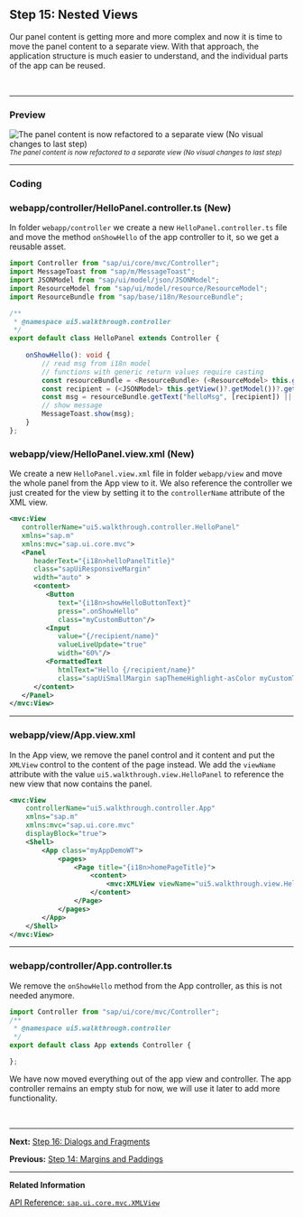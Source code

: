 ## Step 15: Nested Views

Our panel content is getting more and more complex and now it is time to move the panel content to a separate view. With that approach, the application structure is much easier to understand, and the individual parts of the app can be reused.

&nbsp;

***

### Preview
  
![](https://sdk.openui5.org/docs/topics/loiof3724d2f97e94a78b27d8ab01ff9c37d_LowRes.png "The panel content is now refactored to a separate view \(No visual changes to last step\)")
<sup>*The panel content is now refactored to a separate view \(No visual changes to last step\)*</sup>


***


### Coding

### webapp/controller/HelloPanel.controller.ts \(New\)

In folder `webapp/controller` we create a new `HelloPanel.controller.ts` file and move the method `onShowHello` of the app controller to it, so we get a reusable asset.

```ts
import Controller from "sap/ui/core/mvc/Controller";
import MessageToast from "sap/m/MessageToast";
import JSONModel from "sap/ui/model/json/JSONModel";
import ResourceModel from "sap/ui/model/resource/ResourceModel";
import ResourceBundle from "sap/base/i18n/ResourceBundle";

/**
 * @namespace ui5.walkthrough.controller
 */
export default class HelloPanel extends Controller {
    
    onShowHello(): void {
        // read msg from i18n model
        // functions with generic return values require casting 
        const resourceBundle = <ResourceBundle> (<ResourceModel> this.getView()?.getModel("i18n"))?.getResourceBundle();
        const recipient = (<JSONModel> this.getView()?.getModel())?.getProperty("/recipient/name");
        const msg = resourceBundle.getText("helloMsg", [recipient]) || "no text defined";
        // show message
        MessageToast.show(msg);
    }
};
```

### webapp/view/HelloPanel.view.xml \(New\)

We create a new `HelloPanel.view.xml` file in folder `webapp/view` and move the whole panel from the App view to it. We also reference the controller we just created for the view by setting it to the `controllerName` attribute of the XML view.

```xml
<mvc:View
   controllerName="ui5.walkthrough.controller.HelloPanel"
   xmlns="sap.m"
   xmlns:mvc="sap.ui.core.mvc">
   <Panel
      headerText="{i18n>helloPanelTitle}"
      class="sapUiResponsiveMargin"
      width="auto" >
      <content>
         <Button
            text="{i18n>showHelloButtonText}"
            press=".onShowHello"
            class="myCustomButton"/>
         <Input
            value="{/recipient/name}"
            valueLiveUpdate="true"
            width="60%"/>
         <FormattedText
            htmlText="Hello {/recipient/name}"
            class="sapUiSmallMargin sapThemeHighlight-asColor myCustomText"/>
      </content>
   </Panel>
</mvc:View>
```
***

### webapp/view/App.view.xml

In the App view, we remove the panel control and it content and put the `XMLView` control to the content of the page instead. We add the `viewName` attribute with the value `ui5.walkthrough.view.HelloPanel` to reference the new view that now contains the panel.

```xml
<mvc:View
	controllerName="ui5.walkthrough.controller.App"
	xmlns="sap.m"
	xmlns:mvc="sap.ui.core.mvc"
	displayBlock="true">
	<Shell>
		<App class="myAppDemoWT">
			<pages>
				<Page title="{i18n>homePageTitle}">
					<content>
						<mvc:XMLView viewName="ui5.walkthrough.view.HelloPanel"/>
					</content>
				</Page>
			</pages>
		</App>
	</Shell>
</mvc:View>
```

***

### webapp/controller/App.controller.ts

We remove the `onShowHello` method from the App controller, as this is not needed anymore.

```ts
import Controller from "sap/ui/core/mvc/Controller";
/**
 * @namespace ui5.walkthrough.controller
 */
export default class App extends Controller {

};
```

We have now moved everything out of the app view and controller. The app controller remains an empty stub for now, we will use it later to add more functionality.

&nbsp;

***

**Next:** [Step 16: Dialogs and Fragments](../16/README.md "In this step, we will take a closer look at another element which can be used to assemble views: the fragment.")

**Previous:** [Step 14: Margins and Paddings](../14/README.md "Sometimes we need to define some more fine-granular layouts and this is when we can use the flexibility of CSS by adding custom style classes to controls and style them as we like.")

***

**Related Information**  

[API Reference: `sap.ui.core.mvc.XMLView`](https://sdk.openui5.org/api/sap.ui.core.mvc.XMLView#controlProperties)